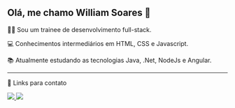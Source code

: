 ## Olá, me chamo William Soares :boy:

:man_technologist: Sou um trainee de desenvolvimento full-stack.

:computer: Conhecimentos intermediários em HTML, CSS e Javascript.

:books: Atualmente estudando as tecnologias Java, .Net, NodeJs e Angular.

------

:link: Links para contato
<a href="https://www.linkedin.com/in/william-soares-silva/" alt="linkedin" target="_blank">

<img src="https://img.shields.io/badge/LinkedIn-%230077B5.svg?&style=flat-square&logo=linkedin&logoColor=white">

</a>
<a href="mailto:<williamsoares058@gmail.com>" alt="gmail" target="_blank">

<img src="https://img.shields.io/badge/-Gmail-FF0000?style=flat-square&labelColor=FF0000&logo=gmail&logoColor=white&link=mailto:<SEUEMAIL>" />

</a>
